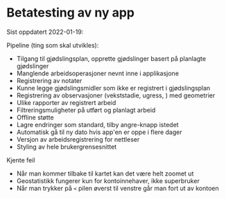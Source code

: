 # Betatesting av ny app

Sist oppdatert 2022-01-19:

Pipeline (ting som skal utvikles):
- Tilgang til gjødslingsplan, opprette gjødslinger basert på planlagte gjødslinger
- Manglende arbeidsoperasjoner nevnt inne i applikasjone
- Registrering av notater
- Kunne legge gjødslingsmidler som ikke er registrert i gjødslingsplan
- Registrering av observasjoner (vekststadie, ugress, ) med geometrier
- Ulike rapporter av registrert arbeid
- Filtreringsmuligheter på utført og planlagt arbeid
- Offline støtte
- Lagre endringer som standard, tilby angre-knapp istedet
- Automatisk gå til ny dato hvis app'en er oppe i flere dager
- Versjon av arbeidsregistrering for nettleser
- Styling av hele brukergrensesnittet

Kjente feil
- Når man kommer tilbake til kartet kan det være helt zoomet ut
- Geostatistikk fungerer kun for kontoinnehaver, ikke superbruker
- Når man trykker på `<` pilen øverst til venstre går man fort ut av kontoen
